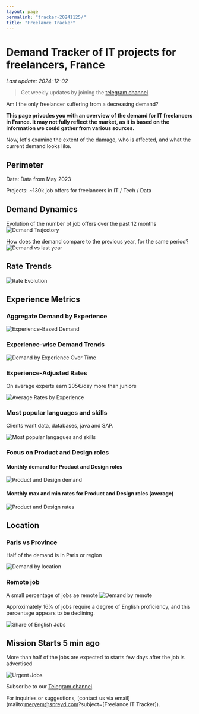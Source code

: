 ```yaml
---
layout: page
permalink: "tracker-20241125/"
title: "Freelance Tracker"
---
```

# Demand Tracker of IT projects for freelancers, France

*Last update: 2024-12-02*

> Get weekly updates by joining the [telegram channel](https://t.me/+3y9PJaF335UxYTg0)

Am I the only freelancer suffering from a decreasing demand?

**This page privodes you with an overview of the demand for IT freelancers in France. It may not fully reflect the market, as it is based on the information we could gather from various sources.**

Now, let's examine the extent of the damage, who is affected, and what the current demand looks like.

## Perimeter

Date: Data from May 2023

Projects: ~130k job offers for freelancers in IT / Tech / Data

## Demand Dynamics

Evolution of the number of job offers over the past 12 months
![Demand Trajectory](figs/20241125_missions_by_week_l12m.png)

How does the demand compare to the previous year, for the same period?
![Demand vs last year](figs/20241125_missions_by_week_compare.png)

## Rate Trends

![Rate Evolution](figs/20241125_missions_by_week_rate.png)

## Experience Metrics

### Aggregate Demand by Experience

![Experience-Based Demand](figs/20241125_exp_lvl.png)

### Experience-wise Demand Trends

![Demand by Experience Over Time](figs/20241125_missions_by_week_exp.png)

### Experience-Adjusted Rates

On average experts earn 205€/day more than juniors

![Average Rates by Experience](figs/20241125_exp_lvl_rate.png)

### Most popular languages and skills

Clients want data, databases, java and SAP.

![Most popular langagues and skills](figs/20241125_missions_by_skill.png)

### Focus on Product and Design roles
#### Monthly demand for Product and Design roles
![Product and Design demand](figs/20241125_product_design_demand.png)

#### Monthly max and min rates for Product and Design roles (average)
![Product and Design rates](figs/20241125_product_design_roles_rate.png)

## Location

### Paris vs Province

Half of the demand is in Paris or region

![Demand by location](figs/20241125_missions_by_location.png)

### Remote job

A small percentage of jobs ae remote
![Demand by remote](figs/20241125_missions_by_remote.png)

Approximately 16% of jobs require a degree of English proficiency, and this percentage appears to be declining.

![Share of English Jobs](figs/20241125_missions_anglais.png)

## Mission Starts 5 min ago

More than half of the jobs are expected to starts few days after the job is advertised

![Urgent Jobs](figs/20241125_missions_by_urgent.png)

Subscribe to our [Telegram channel](https://t.me/+3y9PJaF335UxYTg0).

For inquiries or suggestions, [contact us via email](mailto:meryem@spreyd.com?subject=[Freelance IT Tracker]).
